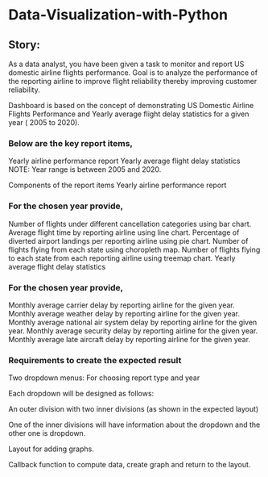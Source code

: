 # Data-Visualization-with-Python

## Story:
As a data analyst, you have been given a task to monitor and report US domestic airline flights performance. Goal is to analyze the performance of the reporting airline to improve flight reliability thereby improving customer reliability.

Dashboard is based on the concept of demonstrating US Domestic Airline Flights Performance and Yearly average flight delay statistics for a given year ( 2005 to 2020). 

### Below are the key report items,

Yearly airline performance report 
Yearly average flight delay statistics
NOTE: Year range is between 2005 and 2020.

Components of the report items
Yearly airline performance report

### For the chosen year provide,

Number of flights under different cancellation categories using bar chart.
Average flight time by reporting airline using line chart.
Percentage of diverted airport landings per reporting airline using pie chart.
Number of flights flying from each state using choropleth map.
Number of flights flying to each state from each reporting airline using treemap chart.
Yearly average flight delay statistics

### For the chosen year provide,

Monthly average carrier delay by reporting airline for the given year.
Monthly average weather delay by reporting airline for the given year.
Monthly average national air system delay by reporting airline for the given year.
Monthly average security delay by reporting airline for the given year.
Monthly average late aircraft delay by reporting airline for the given year.

### Requirements to create the expected result
Two dropdown menus: For choosing report type and year

Each dropdown will be designed as follows:

  An outer division with two inner divisions (as shown in the expected layout)

  One of the inner divisions will have information about the dropdown and the other one is dropdown.

Layout for adding graphs.

Callback function to compute data, create graph and return to the layout.

